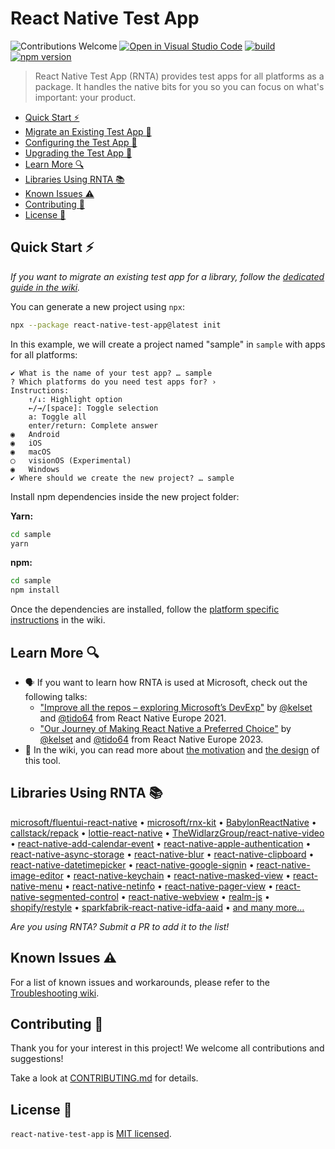 # React Native Test App

![Contributions Welcome](https://img.shields.io/badge/contributions-welcome-brightgreen)
[![Open in Visual Studio Code](https://img.shields.io/static/v1?logo=visualstudiocode&label=&message=Open%20in%20Visual%20Studio%20Code&color=007acc&labelColor=444444&logoColor=007acc)](https://vscode.dev/github/microsoft/react-native-test-app)
[![build](https://github.com/microsoft/react-native-test-app/actions/workflows/build.yml/badge.svg?event=push)](https://github.com/microsoft/react-native-test-app/actions/workflows/build.yml)
[![npm version](https://img.shields.io/npm/v/react-native-test-app)](https://www.npmjs.com/package/react-native-test-app)

> React Native Test App (RNTA) provides test apps for all platforms as a
> package. It handles the native bits for you so you can focus on what's
> important: your product.

- [Quick Start ⚡](#quick-start-)
- [Migrate an Existing Test App 📖](https://github.com/microsoft/react-native-test-app/wiki/Migrate-an-Existing-Test-App)
- [Configuring the Test App 📖](https://github.com/microsoft/react-native-test-app/wiki/Manifest-%28app.json%29)
- [Upgrading the Test App 📖](https://github.com/microsoft/react-native-test-app/wiki/Upgrading)
- [Learn More 🔍](#learn-more-)
- [Libraries Using RNTA 📚](#libraries-using-rnta-)
- [Known Issues ⚠️](#known-issues-️)
- [Contributing 🤝](#contributing-)
- [License 📝](#license-)

## Quick Start ⚡

_If you want to migrate an existing test app for a library, follow the
[dedicated guide in the wiki](https://github.com/microsoft/react-native-test-app/wiki/Migrate-an-Existing-Test-App)._

You can generate a new project using `npx`:

```sh
npx --package react-native-test-app@latest init
```

In this example, we will create a project named "sample" in `sample` with apps
for all platforms:

```
✔ What is the name of your test app? … sample
? Which platforms do you need test apps for? ›
Instructions:
    ↑/↓: Highlight option
    ←/→/[space]: Toggle selection
    a: Toggle all
    enter/return: Complete answer
◉   Android
◉   iOS
◉   macOS
◯   visionOS (Experimental)
◉   Windows
✔ Where should we create the new project? … sample
```

Install npm dependencies inside the new project folder:

**Yarn:**

```sh
cd sample
yarn
```

**npm:**

```sh
cd sample
npm install
```

Once the dependencies are installed, follow the
[platform specific instructions](https://github.com/microsoft/react-native-test-app/wiki/Quick-Start#platform-specific-instructions)
in the wiki.

## Learn More 🔍

- 🗣️ If you want to learn how RNTA is used at Microsoft, check out the following
  talks:
  - ["Improve all the repos – exploring Microsoft’s DevExp"](https://youtu.be/DAEnPV78rQc)
    by [@kelset](https://github.com/kelset) and
    [@tido64](https://github.com/tido64) from React Native Europe 2021.
  - ["Our Journey of Making React Native a Preferred Choice"](https://www.youtube.com/watch?v=PYMMxfttOug)
    by [@kelset](https://github.com/kelset) and
    [@tido64](https://github.com/tido64) from React Native Europe 2023.
- 📖 In the wiki, you can read more about
  [the motivation](https://github.com/microsoft/react-native-test-app/wiki#motivation)
  and
  [the design](https://github.com/microsoft/react-native-test-app/wiki/Design)
  of this tool.

## Libraries Using RNTA 📚

<!-- prettier-ignore -->
[microsoft/fluentui-react-native](https://github.com/microsoft/fluentui-react-native) &bull;
[microsoft/rnx-kit](https://github.com/microsoft/rnx-kit) &bull;
[BabylonReactNative](https://github.com/BabylonJS/BabylonReactNative) &bull;
[callstack/repack](https://github.com/callstack/repack) &bull;
[lottie-react-native](https://github.com/lottie-react-native/lottie-react-native) &bull;
[TheWidlarzGroup/react-native-video](https://github.com/TheWidlarzGroup/react-native-video) &bull;
[react-native-add-calendar-event](https://github.com/vonovak/react-native-add-calendar-event) &bull;
[react-native-apple-authentication](https://github.com/invertase/react-native-apple-authentication) &bull;
[react-native-async-storage](https://github.com/react-native-async-storage/async-storage) &bull;
[react-native-blur](https://github.com/Kureev/react-native-blur) &bull;
[react-native-clipboard](https://github.com/react-native-clipboard/clipboard) &bull;
[react-native-datetimepicker](https://github.com/react-native-datetimepicker/datetimepicker) &bull;
[react-native-google-signin](https://github.com/react-native-google-signin/google-signin) &bull;
[react-native-image-editor](https://github.com/callstack/react-native-image-editor) &bull;
[react-native-keychain](https://github.com/oblador/react-native-keychain) &bull;
[react-native-masked-view](https://github.com/react-native-masked-view/masked-view) &bull;
[react-native-menu](https://github.com/react-native-menu/menu) &bull;
[react-native-netinfo](https://github.com/react-native-netinfo/react-native-netinfo) &bull;
[react-native-pager-view](https://github.com/callstack/react-native-pager-view) &bull;
[react-native-segmented-control](https://github.com/react-native-segmented-control/segmented-control) &bull;
[react-native-webview](https://github.com/react-native-webview/react-native-webview) &bull;
[realm-js](https://github.com/realm/realm-js) &bull;
[shopify/restyle](https://github.com/Shopify/restyle) &bull;
[sparkfabrik-react-native-idfa-aaid](https://github.com/sparkfabrik/sparkfabrik-react-native-idfa-aaid) &bull;
[and many more…](https://github.com/microsoft/react-native-test-app/network/dependents)

_Are you using RNTA? Submit a PR to add it to the list!_

## Known Issues ⚠️

For a list of known issues and workarounds, please refer to the
[Troubleshooting wiki](https://github.com/microsoft/react-native-test-app/wiki/Troubleshooting).

## Contributing 🤝

Thank you for your interest in this project! We welcome all contributions and
suggestions!

Take a look at [CONTRIBUTING.md](CONTRIBUTING.md) for details.

## License 📝

`react-native-test-app` is [MIT licensed](./LICENSE).
